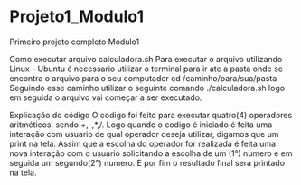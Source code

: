 # Projeto1_Modulo1
 Primeiro projeto completo Modulo1

 Como executar arquivo calculadora.sh
   Para executar o arquivo utilizando Linux - Ubuntu é necessario utilizar o terminal para ir ate a pasta onde se encontra o arquivo para o seu computador
    cd /caminho/para/sua/pasta
   Seguindo esse caminho utilizar o seguinte comando ./calculadora.sh logo em seguida o arquivo vai começar a ser executado.

 Explicação do código 
  O codigo foi feito para executar quatro(4) operadores aritméticos, sendo +,-,*,/.
    Logo quando o codigo é iniciado é feita uma interação com usuario de qual operador deseja utilizar, digamos que um print na tela.
    Assim que a escolha do operador for realizada é feita uma nova interação com o usuario solicitando a escolha de um (1°) numero e em seguida um segundo(2°) numero.
    E por fim o resultado final sera printado na tela.

